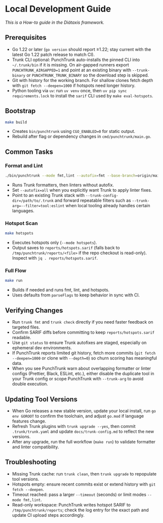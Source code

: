 # Local Development Guide

_This is a How-to guide in the Diátaxis framework._

## Prerequisites

- Go 1.22 or later (`go version` should report ≥1.22; stay current with the latest Go 1.22 patch release to match CI).
- Trunk CLI optional: PunchTrunk auto-installs the pinned CLI into `~/.trunk/bin` if it is missing. On air-gapped runners export `PUNCHTRUNK_AIRGAPPED=1` and point at an existing binary with `--trunk-binary` or `PUNCHTRUNK_TRUNK_BINARY` so the download step is skipped.
- Git with history for the working branch. For shallow clones fetch depth with `git fetch --deepen=1000` if hotspots need longer history.
- Python tooling via `uv`: run `uv venv` once, then `uv pip sync requirements.lock` to install the `sarif` CLI used by `make eval-hotspots`.

## Bootstrap

```bash
make build
```

- Creates `bin/punchtrunk` using `CGO_ENABLED=0` for static output.
- Rebuild after flag or dependency changes in `cmd/punchtrunk/main.go`.

## Common Tasks

### Format and Lint

```bash
./bin/punchtrunk --mode fmt,lint --autofix=fmt --base-branch=origin/main
```

- Runs Trunk formatters, then linters without autofix.
- Set `--autofix=all` when you explicitly want Trunk to apply linter fixes.
- Point to an existing Trunk stack with `--trunk-config-dir=/path/to/.trunk` and forward repeatable filters such as `--trunk-arg=--filter=tool:eslint` when local tooling already handles certain languages.

### Hotspot Scan

```bash
make hotspots
```

- Executes hotspots only (`--mode hotspots`).
- Output saves to `reports/hotspots.sarif` (falls back to `/tmp/punchtrunk/reports/<file>` if the repo checkout is read-only). Inspect with `jq . reports/hotspots.sarif`.

### Full Flow

```bash
make run
```

- Builds if needed and runs fmt, lint, and hotspots.
- Uses defaults from `parseFlags` to keep behavior in sync with CI.

## Verifying Changes

- Run `trunk fmt` and `trunk check` directly if you need faster feedback on targeted files.
- Confirm SARIF diffs before committing to keep `reports/hotspots.sarif` readable.
- Use `git status` to ensure Trunk autofixes are staged, especially on ephemeral dev environments.
- If PunchTrunk reports limited git history, fetch more commits (`git fetch --deepen=1000` or clone with `--depth=0`) so churn scoring has meaningful data.
- When you see PunchTrunk warn about overlapping formatter or linter configs (Prettier, Black, ESLint, etc.), either disable the duplicate tool in your Trunk config or scope PunchTrunk with `--trunk-arg` to avoid double execution.

## Updating Tool Versions

- When Go releases a new stable version, update your local install, run `go env GOROOT` to confirm the toolchain, and adjust `go.mod` if language features change.
- Refresh Trunk plugins with `trunk upgrade --yes`, then commit `.trunk/trunk.yaml` and update `docs/trunk-config.md` to reflect the new versions.
- After any upgrade, run the full workflow (`make run`) to validate formatter and linter compatibility.

## Troubleshooting

- Missing Trunk cache: run `trunk clean`, then `trunk upgrade` to repopulate tool versions.
- Hotspots empty: ensure recent commits exist or extend history with `git fetch --deepen`.
- Timeout reached: pass a larger `--timeout` (seconds) or limit modes `--mode fmt,lint`.
- Read-only workspace: PunchTrunk writes hotspot SARIF to `/tmp/punchtrunk/reports`; check the log entry for the exact path and update CI upload steps accordingly.
